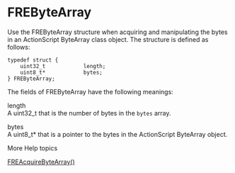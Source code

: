 # FREByteArray

Use the FREByteArray structure when acquiring and manipulating the bytes in an
ActionScript ByteArray class object. The structure is defined as follows:

    typedef struct {
        uint32_t            length;
        uint8_t*            bytes;
    } FREByteArray;

The fields of FREByteArray have the following meanings:

length  
A uint32_t that is the number of bytes in the `bytes` array.

bytes  
A uint8_t\* that is a pointer to the bytes in the ActionScript ByteArray object.

More Help topics

[FREAcquireByteArray()](../functions-you-use/freacquirebytearray.md)
